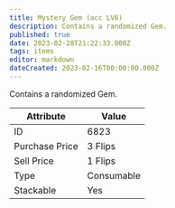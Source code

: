 ```yaml
---
title: Mystery Gem (acc LV6)
description: Contains a randomized Gem.
published: true
date: 2023-02-28T21:22:33.000Z
tags: items
editor: markdown
dateCreated: 2023-02-16T00:00:00.000Z
---
```


Contains a randomized Gem.

|Attribute|Value|
|-|-|
|ID|6823|
|Purchase Price|3 Flips|
|Sell Price|1 Flips|
|Type|Consumable|
|Stackable|Yes|

